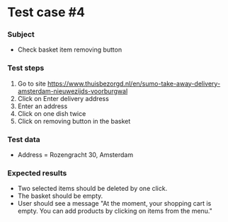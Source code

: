 # Test case #4

### Subject
* Check basket item removing button

### Test steps
1. Go to site https://www.thuisbezorgd.nl/en/sumo-take-away-delivery-amsterdam-nieuwezijds-voorburgwal
2. Click on Enter delivery address
3. Enter an address 
4. Click on one dish twice
5. Click on removing button in the basket

### Test data
* Address = Rozengracht 30, Amsterdam

### Expected results
* Two selected items should be deleted by one click. 
* The basket should be empty.
* User should see a message "At the moment, your shopping cart is empty. You can add products by clicking on items from the menu." 


